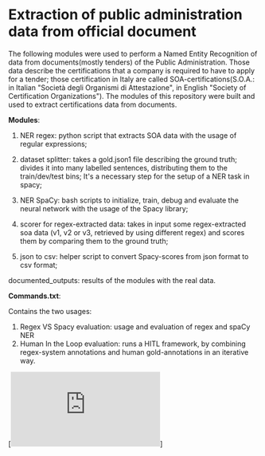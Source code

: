 # Extraction of public administration data from official document

The following modules were used to perform a Named Entity Recognition of data from documents(mostly tenders) of the Public Administration.
Those data describe the certifications that a company is required to have to apply for a tender; those certification in Italy are called SOA-certifications(S.O.A.: in Italian "Società degli Organismi di Attestazione", in English "Society of Certification Organizations").
The modules of this repository were built and used to extract  certifications data from documents.

**Modules**: 
1. NER regex: python script that extracts SOA data with the usage of regular expressions;
2. dataset splitter: takes a gold.json1 file describing the ground truth; divides it into many labelled sentences, distributing them to the train/dev/test bins;
It's a necessary step for the setup of a NER task in spacy;
3. NER SpaCy: bash scripts to initialize, train, debug and evaluate the neural network with the usage of the Spacy library;
4. scorer for regex-extracted data: takes in input some regex-extracted soa data (v1, v2 or v3, retrieved by using different regex) and scores them by comparing them to the ground truth;


5. json to csv: helper script to convert Spacy-scores from json format to csv format;

documented_outputs: results of the modules with the real data.

**Commands.txt**:
 
Contains the two usages:
1. Regex VS Spacy evaluation: usage and evaluation of regex and spaCy NER
2. Human In the Loop evaluation: runs a HITL framework, by combining regex-system annotations and human gold-annotations in an iterative way.

[![flow chart](https://github.com/maiettada/soa_data_extraction/blob/main/flow_chart.pdf)]

